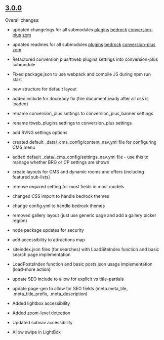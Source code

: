 ## [3.0.0](https://github.com/TravelTripperWeb-Sites/blank-template/releases/3.0.0)

Overall changes:

* updated changelogs for all submodules
[plugins](https://github.com/TravelTripperWeb/cms-jekyll-3-8-plugins/tree/v1.2.0/CHANGELOG.md)
[bedrock](https://github.com/TravelTripperWeb/_ttio_templates-bedrock/tree/v3.0.0/CHANGELOG.md)
[conversion-plus](https://github.com/TravelTripperWeb/_ttio_templates-conversion-plus/tree/v3.0.0/CHANGELOG.md)
[zom](https://github.com/TravelTripperWeb/_ttio_templates-zom/tree/v3.0.0/CHANGELOG.md)
* updated readmes for all submodules
[plugins](https://github.com/TravelTripperWeb/cms-jekyll-3-8-plugins/tree/v1.2.0/README.md)
[bedrock](https://github.com/TravelTripperWeb/_ttio_templates-bedrock/tree/v3.0.0/README.md)
[conversion-plus](https://github.com/TravelTripperWeb/_ttio_templates-conversion-plus/tree/v3.0.0/README.md)
[zom](https://github.com/TravelTripperWeb/_ttio_templates-zom/tree/v3.0.0/README.md)

* Refactored conversion plus/ttweb plugins settings into conversion-plus submodule
* Fixed package.json to  use webpack and compile JS during npm run start
* new structure for default layout
* added include for docready fix (fire document.ready after all css is loaded)
* rename conversion_plus settings to conversion_plus_banner settings
* rename ttweb_plugins settings to conversion_plus settings
* add RVNG settings options
* created default _data/_cms_config/content_nav.yml file for configuring CMS menu
* added default _data/_cms_config/settings_nav.yml file - use this to manage whether BRG or CP settings are shown
* create layouts for CMS and dynamic rooms and offers (including featured sub-lists)
* remove required setting for most fields in most models
* changed CSS import to handle bedrock themes
* change config.yml to handle bedrock themes
* removed gallery layout (just use generic page and add a gallery picker region)
* node package updates for security
* add accessibility to attractions map
* siteindex.json files (for searches) with LoadSiteIndex function and basic search page implementation
* LoadPostsIndex function and basic posts.json usage implementation (load-more action)
* update SEO include to allow for explicit vs title-partials
* update page-gen to allow for SEO fields (meta.meta_tile, .meta_title_prefix, .meta_description)
* Added lightbox accessibility
* Added zoom-level detection
* Updated subnav accessibility
* Allow swipe in LightBox


